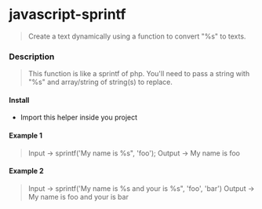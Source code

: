# javascript-sprintf
> Create a text dynamically using a function to convert "%s" to texts.

### Description
> This function is like a sprintf of php. You'll need to pass a string with "%s" and array/string of string(s) to replace.

#### Install
- Import this helper inside you project

#### Example 1
> Input -> sprintf('My name is %s", 'foo');
> Output -> My name is foo

#### Example 2
> Input -> sprintf('My name is %s and your is %s", 'foo', 'bar')
> Output -> My name is foo and your is bar
